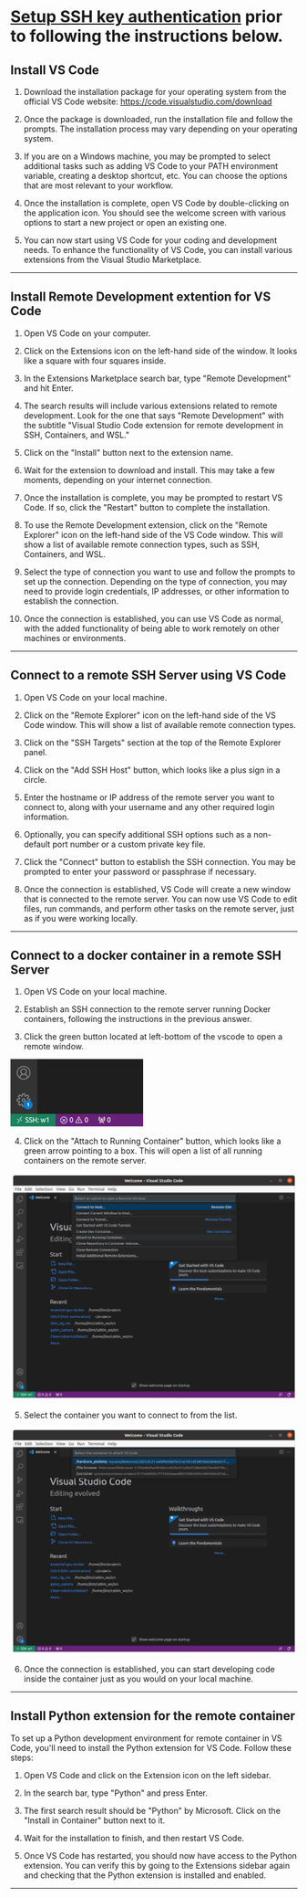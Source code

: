 # **[Setup SSH key authentication](https://github.com/UoA-CARES/essential-gpu-docker#connect-ssh-without-password) prior to following the instructions below.**

## Install VS Code

1. Download the installation package for your operating system from the official VS Code website: https://code.visualstudio.com/download

2. Once the package is downloaded, run the installation file and follow the prompts. The installation process may vary depending on your operating system.

3. If you are on a Windows machine, you may be prompted to select additional tasks such as adding VS Code to your PATH environment variable, creating a desktop shortcut, etc. You can choose the options that are most relevant to your workflow.

4. Once the installation is complete, open VS Code by double-clicking on the application icon. You should see the welcome screen with various options to start a new project or open an existing one.

5. You can now start using VS Code for your coding and development needs. To enhance the functionality of VS Code, you can install various extensions from the Visual Studio Marketplace.

---

## Install Remote Development extention for VS Code

1. Open VS Code on your computer.

2. Click on the Extensions icon on the left-hand side of the window. It looks like a square with four squares inside.

3. In the Extensions Marketplace search bar, type "Remote Development" and hit Enter.

4. The search results will include various extensions related to remote development. Look for the one that says "Remote Development" with the subtitle "Visual Studio Code extension for remote development in SSH, Containers, and WSL."

5. Click on the "Install" button next to the extension name.

6. Wait for the extension to download and install. This may take a few moments, depending on your internet connection.

7. Once the installation is complete, you may be prompted to restart VS Code. If so, click the "Restart" button to complete the installation.

8. To use the Remote Development extension, click on the "Remote Explorer" icon on the left-hand side of the VS Code window. This will show a list of available remote connection types, such as SSH, Containers, and WSL.

9. Select the type of connection you want to use and follow the prompts to set up the connection. Depending on the type of connection, you may need to provide login credentials, IP addresses, or other information to establish the connection.

10. Once the connection is established, you can use VS Code as normal, with the added functionality of being able to work remotely on other machines or environments.

---

## Connect to a remote SSH Server using VS Code

1. Open VS Code on your local machine.

2. Click on the "Remote Explorer" icon on the left-hand side of the VS Code window. This will show a list of available remote connection types.

3. Click on the "SSH Targets" section at the top of the Remote Explorer panel.

4. Click on the "Add SSH Host" button, which looks like a plus sign in a circle.

5. Enter the hostname or IP address of the remote server you want to connect to, along with your username and any other required login information.

6. Optionally, you can specify additional SSH options such as a non-default port number or a custom private key file.

7. Click the "Connect" button to establish the SSH connection. You may be prompted to enter your password or passphrase if necessary.

8. Once the connection is established, VS Code will create a new window that is connected to the remote server. You can now use VS Code to edit files, run commands, and perform other tasks on the remote server, just as if you were working locally.

---

## Connect to a docker container in a remote SSH Server

1. Open VS Code on your local machine.

2. Establish an SSH connection to the remote server running Docker containers, following the instructions in the previous answer.

3. Click the green button located at left-bottom of the vscode to open a remote window.

![vscode](screenshot/vscode_remote_window.png)

4. Click on the "Attach to Running Container" button, which looks like a green arrow pointing to a box. This will open a list of all running containers on the remote server.

![vscode](screenshot/vscode_connect_container.png)


5. Select the container you want to connect to from the list.

![vscode](screenshot/select_container.png)

6. Once the connection is established, you can start developing code inside the container just as you would on your local machine.

---

## Install Python extension for the remote container 

To set up a Python development environment for remote container in VS Code, you'll need to install the Python extension for VS Code. Follow these steps:

1. Open VS Code and click on the Extension icon on the left sidebar.

2. In the search bar, type "Python" and press Enter.

3. The first search result should be "Python" by Microsoft. Click on the "Install in Container" button next to it.

4. Wait for the installation to finish, and then restart VS Code.

5. Once VS Code has restarted, you should now have access to the Python extension. You can verify this by going to the Extensions sidebar again and checking that the Python extension is installed and enabled.

---

